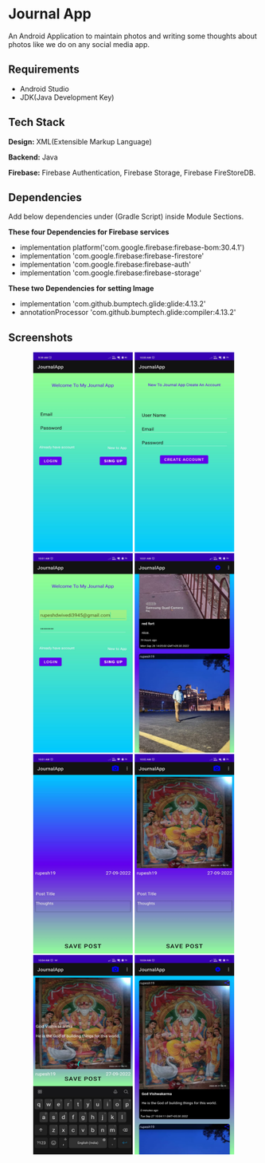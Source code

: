 # Journal App

An Android Application to maintain photos and writing some thoughts about photos like we do on any social media app.

## Requirements
- Android Studio
- JDK(Java Development Key)

## Tech Stack

**Design:** XML(Extensible Markup Language)

**Backend:** Java

**Firebase:** Firebase Authentication, Firebase Storage, Firebase FireStoreDB.

## Dependencies
Add below dependencies under (Gradle Script) inside Module Sections.

**These four Dependencies for Firebase services**
- implementation platform('com.google.firebase:firebase-bom:30.4.1')
-  implementation 'com.google.firebase:firebase-firestore'
- implementation 'com.google.firebase:firebase-auth'
-  implementation 'com.google.firebase:firebase-storage'

**These two Dependencies for setting Image**
- implementation 'com.github.bumptech.glide:glide:4.13.2'
- annotationProcessor 'com.github.bumptech.glide:compiler:4.13.2'

## Screenshots

<p align="center">
    <img src="https://github.com/prog-cy/Journal-App/blob/master/screen1.jpeg" width = "200" height = "400" 
    margin = "10">
    <img src="https://github.com/prog-cy/Journal-App/blob/master/screen2.jpeg" width = "200" height = "400"
    margin = "10">
    <img src="https://github.com/prog-cy/Journal-App/blob/master/screen3.jpeg" width = "200" height = "400"
    margin = "10">    
    <img src="https://github.com/prog-cy/Journal-App/blob/master/screen4.jpeg" width = "200" height = "400"
    margin = "10"> 
     <img src="https://github.com/prog-cy/Journal-App/blob/master/screen5.jpeg" width = "200" height = "400"
    margin = "10">
     <img src="https://github.com/prog-cy/Journal-App/blob/master/screen6.jpeg" width = "200" height = "400"
    margin = "10">
     <img src="https://github.com/prog-cy/Journal-App/blob/master/screen7.jpeg" width = "200" height = "400"
    margin = "10">
     <img src="https://github.com/prog-cy/Journal-App/blob/master/screen8.jpeg" width = "200" height = "400"
    margin = "10">   
      
</p>
